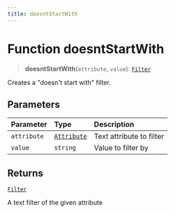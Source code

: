 ```yaml
---
title: doesntStartWith
---
```


# Function doesntStartWith

> **doesntStartWith**(`attribute`, `value`): [`Filter`](../../../interfaces/interface.Filter.md)

Creates a "doesn't start with" filter.

## Parameters

| Parameter | Type | Description |
| :------ | :------ | :------ |
| `attribute` | [`Attribute`](../../../interfaces/interface.Attribute.md) | Text attribute to filter |
| `value` | `string` | Value to filter by |

## Returns

[`Filter`](../../../interfaces/interface.Filter.md)

A text filter of the given attribute
